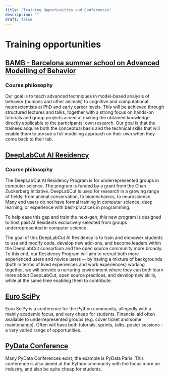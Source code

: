 ```yaml
---
title: "Training Opportunities and Conferences"
description: ""
draft: false
---
```


# Training opportunities

## [BAMB - Barcelona summer school on Advanced Modelling of Behavior](https://www.bambschool.org)

### Course philosophy
Our goal is​ to teach advanced techniques in model-based analysis of behavior (humans and other animals) to cognitive and computational neuroscientists at PhD and early career levels. This will be achieved through structured lectures and talks, together with a strong focus on hands-on tutorials and group projects aimed at making the obtained knowledge directly applicable to the participants' own research. Our goal is that the trainees acquire both the conceptual basis and the technical skills that will enable them to pursue a full modeling approach on their own when they come back to their lab. 

## [DeepLabCut AI Residency](https://www.deeplabcutairesidency.org)

### Course philosophy

The DeepLabCut AI Residency Program is for underrepresented groups in computer science. The program is funded by a grant from the Chan Zuckerberg Initiative.
DeepLabCut is used for research in a growing range of fields: from animal conservation, to biomechanics, to neuroscience. Many end users do not have formal training in computer science, deep learning, or experience with best-practices in programming.

To help ease this gap and train the next-gen, this new program is designed to host paid AI Residents exclusively selected from groups underrepresented in computer science. 

The goal of this DeepLabCut AI Residency is to train and empower students to use and modify code, develop new add-ons, and become leaders within the DeepLabCut consortium and the open source community more broadly. To this end, our Residency Program will aim to recruit both more experienced users and novice users -- by having a mixture of backgrounds (both in terms of lived experiences and work experiences) working together, we will provide a nurturing environment where they can both learn more about DeepLabCut, open source practices, and develop new skills, while at the same time enabling them to contribute. 

## [Euro SciPy](https://euroscipy.org)
Euro SciPy is a conference for the Python community, allegedly with a mainly academic focus, and very cheap for students. Financial aid often available to underrepresented groups (e.g. cover ticket and some maintenance). Often will have both tutorials, sprints, talks, poster sessions - a very varied range of opportunities.

## [PyData Conference](https://pydata.org/paris2024/)
Many PyData Conferences exist, the example is PyData Paris. This conference is also aimed at the Python community with the focus more on industry, and also be quite cheap for students. 
